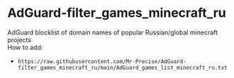 # AdGuard-filter_games_minecraft_ru
AdGuard blocklist of domain names of popular Russian/global minecraft projects  
How to add:  
- `https://raw.githubusercontent.com/Mr-Precise/AdGuard-filter_games_minecraft_ru/main/AdGuard_games_list_minecraft_ru.txt`
